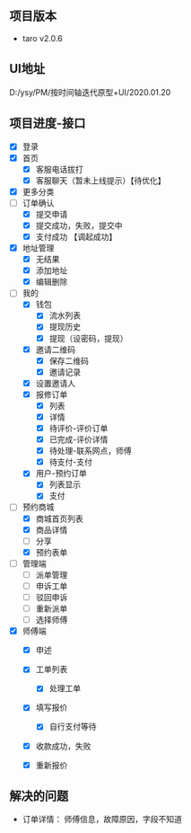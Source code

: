 ## 项目版本
- taro  v2.0.6
## UI地址
D:/ysy/PM/按时间轴迭代原型+UI/2020.01.20

## 项目进度-接口
- [x] 登录
- [x] 首页
    - [x] 客服电话拔打
    - [x] 客服聊天（暂未上线提示）【待优化】
- [x] 更多分类
- [ ] 订单确认
    - [x]  提交申请
    - [x]  提交成功，失败，提交中
    - [x]  支付成功 【调起成功】
- [x] 地址管理
    - [x] 无结果
    - [x] 添加地址
    - [x] 编辑删除
- [ ] 我的
    - [x] 钱包    
        - [x] 流水列表
        - [x] 提现历史
        - [x] 提现（设密码，提现）
    - [x] 邀请二维码
        - [x] 保存二维码
        - [x] 邀请记录
    - [x] 设置邀请人
    - [x] 报修订单
        - [x] 列表
        - [x] 详情
        - [x] 待评价-评价订单
        - [x] 已完成-评价详情
        - [x] 待处理-联系网点，师傅
        - [x] 待支付-支付
     - [x] 用户-预约订单
        - [x] 列表显示
        - [x] 支付
- [ ] 预约商城
    - [x] 商城首页列表
    - [x] 商品详情
    - [ ] 分享
    - [x] 预约表单
- [ ] 管理端
   - [ ] 派单管理 
   - [ ] 申诉工单 
   - [ ] 驳回申诉 
   - [ ] 重新派单 
   - [ ] 选择师傅 
- [x] 师傅端
    - [x] 申述
    - [x] 工单列表
        - [x] 处理工单
    - [x] 填写报价
        - [x] 自行支付等待
    - [x] 收款成功，失败
    - [x] 重新报价



## 解决的问题
- 订单详情： 师傅信息，故障原因，字段不知道


